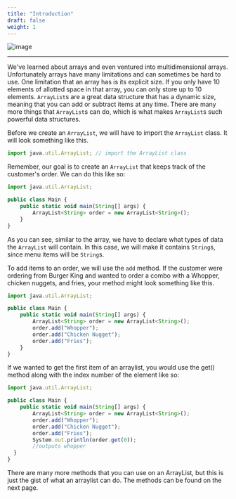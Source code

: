 ```yaml
---
title: "Introduction"
draft: false
weight: 1
---
```

<link rel="stylesheet" href="../../style.css">

![image](../../img/listintro.png)
<hr>

We've learned about arrays and even ventured into multidimensional arrays. Unfortunately arrays have many limitations and can sometimes be hard to use. One limitation that an array has is its explicit size. If you only have 10 elements of allotted space in that array, you can only store up to 10 elements. `ArrayList`s are a great data structure that has a dynamic size, meaning that you can add or subtract items at any time. There are many more things that `ArrayList`s can do, which is what makes `ArrayList`s such powerful data structures.

Before we create an `ArrayList`, we will have to import the `ArrayList` class. It will look something like this.

```js javascript
import java.util.ArrayList; // import the ArrayList class
```

Remember, our goal is to create an `ArrayList` that keeps track of the customer's order. We can do this like so:

```js javascript
import java.util.ArrayList;

public class Main {
    public static void main(String[] args) {
        ArrayList<String> order = new ArrayList<String>();
    }
}
```

As you can see, similar to the array, we have to declare what types of data the `ArrayList` will contain. In this case, we will make it contains `String`s, since menu items will be `String`s. 

To add items to an order, we will use the `add` method. If the customer were ordering from Burger King and wanted to order a combo with a Whopper, chicken nuggets, and fries, your method might look something like this.

```js javascript
import java.util.ArrayList;

public class Main {
    public static void main(String[] args) {
        ArrayList<String> order = new ArrayList<String>();
        order.add("Whopper");
        order.add("Chicken Nugget");
        order.add("Fries");
    }
}
```
If we wanted to get the first item of an arraylist, you would use the get() method along with the index number of the element like so:

```js javascript
import java.util.ArrayList;

public class Main {
    public static void main(String[] args) {
        ArrayList<String> order = new ArrayList<String>();
        order.add("Whopper");
        order.add("Chicken Nugget");
        order.add("Fries");
        System.out.println(order.get(0));
        //outputs whopper
  }
}
```

There are many more methods that you can use on an ArrayList, but this is just the gist of what an arraylist can do. The methods can be found on the next page. 